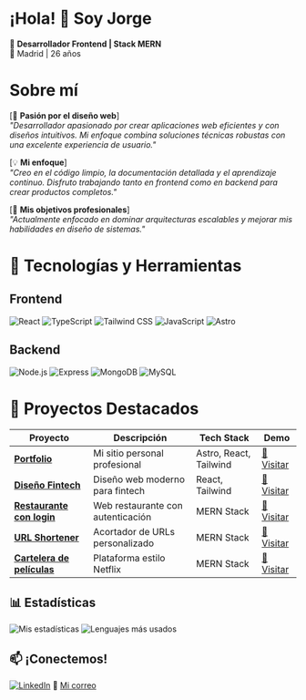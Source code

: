 # ¡Hola! 👋 Soy Jorge

🚀 **Desarrollador Frontend | Stack MERN**  
📍 Madrid | 26 años

# Sobre mí

[🌟 **Pasión por el diseño web**]  
*"Desarrollador apasionado por crear aplicaciones web eficientes y con diseños intuitivos. Mi enfoque combina soluciones técnicas robustas con una excelente experiencia de usuario."*

[💡 **Mi enfoque**]  
*"Creo en el código limpio, la documentación detallada y el aprendizaje continuo. Disfruto trabajando tanto en frontend como en backend para crear productos completos."*

[🎯 **Mis objetivos profesionales**]  
*"Actualmente enfocado en dominar arquitecturas escalables y mejorar mis habilidades en diseño de sistemas."*


# 🔧 Tecnologías y Herramientas
## Frontend
![React](https://img.shields.io/badge/React-61DAFB?logo=react&logoColor=black)
![TypeScript](https://img.shields.io/badge/TypeScript-3178C6?logo=typescript&logoColor=white)
![Tailwind CSS](https://img.shields.io/badge/Tailwind_CSS-06B6D4?logo=tailwind-css&logoColor=black)
![JavaScript](https://img.shields.io/badge/JavaScript-F7DF1E?logo=javascript&logoColor=black)
![Astro](https://img.shields.io/badge/Astro-FF5D01?logo=astro&logoColor=white)

## Backend
![Node.js](https://img.shields.io/badge/Node.js-339933?logo=node.js&logoColor=white)
![Express](https://img.shields.io/badge/Express-000000?logo=express&logoColor=white)
![MongoDB](https://img.shields.io/badge/MongoDB-47A248?logo=mongodb&logoColor=white)
![MySQL](https://img.shields.io/badge/MySQL-4479A1?logo=mysql&logoColor=white)

# 🌟 Proyectos Destacados

| Proyecto | Descripción | Tech Stack | Demo |
|----------|-------------|------------|------|
| **[Portfolio](https://github.com/Jorge-coder02/portfolio)** | Mi sitio personal profesional | Astro, React, Tailwind | [🔗 Visitar](https://jorgepersonal.netlify.app/) |
| **[Diseño Fintech](https://github.com/Jorge-coder02/fintech)** | Diseño web moderno para fintech | React, Tailwind | [🔗 Visitar](https://growbit.netlify.app/) |
| **[Restaurante con login](https://github.com/Jorge-coder02/restaurante)** | Web restaurante con autenticación | MERN Stack | [🔗 Visitar](https://restauranteesp.netlify.app/) |
| **[URL Shortener](https://github.com/Jorge-coder02/short-url-backend)** | Acortador de URLs personalizado | MERN Stack | [🔗 Visitar](https://short-url-frontend-khaki.vercel.app/) |
| **[Cartelera de películas](https://github.com/Jorge-coder02/devflix-frontend)** | Plataforma estilo Netflix | MERN Stack | [🔗 Visitar](https://devflixcinema.netlify.app/) |
## 📊 Estadísticas
![Mis estadísticas](https://github-readme-stats.vercel.app/api?username=Jorge-coder02&show_icons=true&theme=radical)
![Lenguajes más usados](https://github-readme-stats.vercel.app/api/top-langs/?username=Jorge-coder02&layout=compact&theme=radical&hide_border=true)


## 📫 ¡Conectemos!
[![LinkedIn](https://img.shields.io/badge/LinkedIn-0A66C2?logo=linkedin&logoColor=white)](https://www.linkedin.com/in/jorge-p%C3%A9rez-aceituno-554833248/)
📧 [Mi correo](mailto:jorgitenis@hotmail.es)
